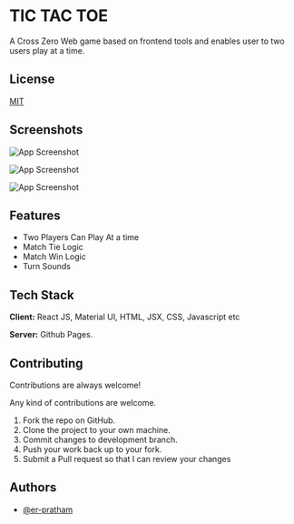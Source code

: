 
# TIC TAC TOE

A Cross Zero Web game based on frontend tools and enables user to two users play at a time.


## License

[MIT](https://github.com/er-pratham/TIC-TAC-TOE/blob/main/LICENSE)


## Screenshots
![App Screenshot](https://lh3.googleusercontent.com/7eYUBYyMOObLIFMWXBBxDlQS7Jd6Lxe-XtqtWVaEKa_9rfRVpWOBuzB-TuqvjbEcvj_daxc-v4jSXMr8aeaY6czLZPBeBHiUIK9QxHOQzzjX8z-Pa3E2hAp4pTOFQ8-DGVC_FA2qbPiHAlaotyDm6O9zgSQRCMcVSM0uS0Tpumb95pBMXsPX1LzwSrTath6sqxC_TXzIa3Ux8ww67Ixvz-_6dWLsvyVMMv7yX54_MBhw8fHyN2nmkuEUQ1yDt_PHZff9zmR_Q8H7U4tTE5XtRMM6zMHGrdBXoCj3Cj27DJJSd3RySKbxB82H7l68jX3YyHVDL-B4p2guzvyX_Ys1GLfRhCtTLXZE7-WgX0apCpaZWgsYTwZv9oVnMrD7oSQXdZgSih_wFkS7MkcPBSR6L4qYvnwDLadVjBflVcXFph3sY1iUOudl6P7kJP6CnZzaYaf8qLdfEdICGMTtjwNwUiXCK1wOOZ8gfZAzTlkunC2vDrkCcn6TODxVeM185ZTz3AFEuQKc4QnMElI4BG4YBbvkoldK_yu9ZT_GaWmqO30HXMLpu9wNqGAir34nuh0IDourOD1UVsgfulHh6PaItiGg-3sa3xDjG9-OcAD4VOvv5FfxXahOU3duoLuKiWkacvHvz5TGzLCL4t_hbQ8lUWUrGF3s6ZpR1GL6hXzsobqv00k4vG4lROCEkWQu4Zsn6UnekkUZOzUcjKNCFPXdF7dZ_Tn0gk62CHa8bCBTube8-ijCNVMkMp1dOtm8znFz5KXRxU7d5J3uQubM_7P7ZyDz8PWaKuZf_JeXS1hV9XL_ZRcXfGf6vOSWXXlMTByx-kQqVQ4ieS4eoLvoEjwtDuYc2fZ3ANTmsaurh-bBrunKCAJ5j0Yr_OLjZ3HYqI1ZMBTX75T_pU-XeQNHwfi3NjvZ3ghDD1EdLNAdNG1g2ENB-6o-_2QhzA95TEzkWOV9iqFcB0lHSNKJcPgEE4KYsPEA8JiMAgzG6Y3WBRGNwH8DJov2DSVu0RlZX-w8h6gnSz_3Lu3qBDSAw5rFqN1cP1ldyhGYA9p24WJXTdlcrvoIKIr2rAbeSIWb8MWFbbAAKZaE7uw4aeqlM9xza0uKGlhUoMg6MRwf-fboAvvkm2lUJWGaEEY71XuIoYzNAJn_OQA=w2820-h1762-no?authuser=0)

![App Screenshot](https://lh3.googleusercontent.com/xpktnpYBJ8nLGkgPl6ZRSpoDmGkceK7e4VX5fJQ91a4hxWj8c8eVGc07XVxWZZqzT2XKXbO877a64hAe53Fzxl3hQpBviM8-kQ0zuGS5-ac_2ffWkxs6bjYYVBDr3dJ_nyst7dWh7XtGLWk13i89iLk75GtGXAxdae-IdWC3yeMSbOrjoOgcLn4zN53ittGxAdN4y0HxFIMvzaM0N50EAyZfzoGiwFzHbqycMwgPLzML52FfaCN7FTIXXgJW77drGt1i4Tp6Is1_lQutTL4UFwpYe8LILmk6-Ww0C_HUmVVdXn2-ZSEqonX_NuMjnOhp5aT7Y4A4BCR1UgPGn91m8b8HY2wGhKG2dcZUEGBuEW06XHVg4j52NT8n572NGCkm1szNj_0zi9448klmdE-UJNoLvZh_M-6wQDomnTEbymDNxyUaZKkEYm7BPZd2OIhx2d-F6HnmeoGzUUq9splWkRWPuODhI3ogaQIhjpnd9F_xMUT386m9X70orso1tewxHmeCsA_uBwx123JwE2_spiGCcMdRdSDvMeJRxn6c6GA-wwnCU3VvzvVhXsElnaJf7xBe6JihrwvayuWHKIHFn1X_0jPE6l_ebIdnNUFt08f32R0ybPN1qnxVqz4JUDiUGbEF_nYwkJE2owGMMTT-xa6KgJ1gPCm9ocq30aYyeURrj8ZthlXonGdMgKgaI3HgqBSo2NLpmz-8W7y7tcVF1KgOUg52N-5qPz1-BWLO3U3IqEMoHvGdTCuSgFRMxfH9cOeCZreqVNnhjtFt7-rR2OVaiBXB-gJ25F-nMsXbYTDrMhm3TOwP_pZ2yvR28Nz14UqGclTImN4MSyejlhWqyoqQ-e6TxHS0K7x53AJgqRUlfXjF85kF2GbvWakqk4lDgcBUu0mx1ZeEG4UkXzbYpqlGGjfC3kO1zTzOD7ZXL8jMoesvrSUVQx9MZUK8X_o_w3Cr9pvVmxJwZP3E73aqXZ7yZrlNY6QLRPMeY75JemmBrVQqBR4iSfeC5rc3bstEIb3MTFAubiq3ySPq6-cgl84KHpBV3u9fGoINDxTUp4SdEscZLIE9ZjVN6pd7eo-dV5Vu3uP7dG6hRUok3XNkrarztLtnCurAQfdDnDtq1lX8vdJs2Qds7_oslq2aTM-5hsY=w2820-h1762-no?authuser=0)

![App Screenshot](https://lh3.googleusercontent.com/BxXJ9YmiyhTYdU0kf5JOrn347WjQnwH6oJEBo2Ht2sAh5tYavMZZV3CxlFQL45cKOvqe8JJyKPsItViLlvt4rvUnxSIPTwZhxPxt3tAgkUH55CizNUpMJbiFSNMvLCBpp6nPQhNy2SrXOsyiW1BEo56QPD7sr8_EtSXeHya5UnK0lmuNblUbPT3tF8pc5CD9sdF2_zT9AfodBQrBcZE30xdIUyCNXF27B0WKRA9L6w8DfrfniwhmqfkrQxD6VUtkze1F85NKqDstU1XAW-UVA2h-Z0QaPYmagadZpSg6fQ_Qj3QpRWQXs5urnuHAkULQDmli9Yv0xH2afYEpx_JhetcIJaWodEu0N9jsxYOOedT42B_caDw7FkD9rFEkN81W713AvR14vvdeShGHl2TBxtd8GDZM6pEe6z8o4zI2jQQAEZtkcDIpxJh4m-9ZCsR7ABkpgL12HC58XhX9PeyR0D2H8nFkz8fGZeQPKZIdRxdt_essFrtUQhFO3JxbaUsCo6VKvDhCafFaYGRA2-QQ92b-my_NivzpzOaEE6OUpCd51FM6FwZGHkqCwPd6CEG6vPm6BYGdGiyt0NuRbRfDU5pxA94L_We9kf01Q-upAb4jAbS7bGbMTI3HiCdNv6Z9-p1jgET6vlYqBlC7yRqiMveSIaXleenVPyvjZFs3ZCE6J1FUFKPfqNH1CsuFUpb2XfJhkp1RhigYIKnQOJbKnUF4BqFTyx7aelP100cjWUlYMRwaxVsgcN1ihNWARIGpdJCQlTMnj9IWNr0AMN_ZKSUfxo1KzoYSwGCFxnrac59uJo5D9hK2XcBjFRORViE4g7I9TXp29a_mSgWGNz454HVtUxeXlkyVZmGzQeDKnJVr0w6XjIli0inlzni8l5V4PDCDV3vz6_MSBIxUEKyq1OHwzBQVZ0kQFPYP4iUWE8-LzDqSzj86AEhOxTJNpw8L6xDQ0el1rjZIt0iZrZ6N2QhVtwAR7gMV5NHxsL5GdTaCL1UflQUO-b_mRPKQuVbUXINi6hwjNEDlkJmc0Oe2EZzEQVwYtvox9QbGdpaQ3-M_8f8HwqXbSmN4jxU28YxhEbvaiDR4KDdosbegqEuu4arLvzU4E8M2pEVqaIrEuCLNnJl2Z6cwqHOwEDG7XrmjWIY=w2820-h1762-no?authuser=0)

## Features

- Two Players Can Play At a time
- Match Tie Logic   
- Match Win Logic
- Turn Sounds


## Tech Stack

**Client:** React JS, Material UI, HTML, JSX, CSS, Javascript etc 

**Server:** Github Pages.


## Contributing

Contributions are always welcome!

Any kind of contributions are welcome.

1. Fork the repo on GitHub.
2. Clone the project to your own machine.
3. Commit changes to development branch.
4. Push your work back up to your fork.
5. Submit a Pull request so that I can review your changes

## Authors

- [@er-pratham](https://www.github.com/er-pratham)

